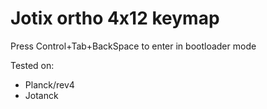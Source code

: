 # Jotix ortho 4x12 keymap

Press Control+Tab+BackSpace to enter in bootloader mode

Tested on:

* Planck/rev4
* Jotanck

